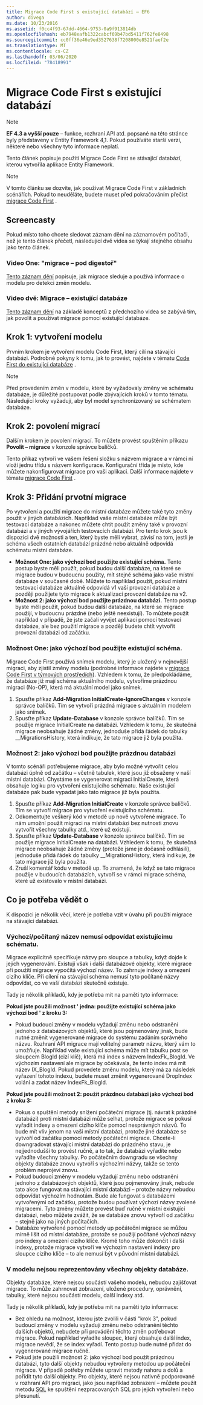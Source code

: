 ```yaml
---
title: Migrace Code First s existující databází – EF6
author: divega
ms.date: 10/23/2016
ms.assetid: f0cc4f93-67dd-4664-9753-0a9f913814db
ms.openlocfilehash: eb7948eafb1322cabcf69b47bd5411f762fe8498
ms.sourcegitcommit: cc0ff36e46e9ed3527638f7208000e8521faef2e
ms.translationtype: MT
ms.contentlocale: cs-CZ
ms.lasthandoff: 03/06/2020
ms.locfileid: "78418991"
---
```

# <a name="code-first-migrations-with-an-existing-database"></a>Migrace Code First s existující databází
> [!NOTE]
> **EF 4.3 a vyšší pouze** – funkce, rozhraní API atd. popsané na této stránce byly představeny v Entity Framework 4,1. Pokud používáte starší verzi, některé nebo všechny tyto informace neplatí.

Tento článek popisuje použití Migrace Code First se stávající databází, kterou vytvořila aplikace Entity Framework.

> [!NOTE]
> V tomto článku se dozvíte, jak používat Migrace Code First v základních scénářích. Pokud to neuděláte, budete muset před pokračováním přečíst [migrace Code First](~/ef6/modeling/code-first/migrations/index.md) .

## <a name="screencasts"></a>Screencasty

Pokud místo toho chcete sledovat záznam dění na záznamovém počítači, než je tento článek přečetl, následující dvě videa se týkají stejného obsahu jako tento článek.

### <a name="video-one-migrations---under-the-hood"></a>Video One: "migrace – pod digestoř"

[Tento záznam dění](https://channel9.msdn.com/blogs/ef/migrations-under-the-hood) popisuje, jak migrace sleduje a používá informace o modelu pro detekci změn modelu.

### <a name="video-two-migrations---existing-databases"></a>Video dvě: Migrace – existující databáze

[Tento záznam dění](https://channel9.msdn.com/blogs/ef/migrations-existing-databases) na základě konceptů z předchozího videa se zabývá tím, jak povolit a používat migrace pomocí existující databáze.

## <a name="step-1-create-a-model"></a>Krok 1: vytvoření modelu

Prvním krokem je vytvoření modelu Code First, který cílí na stávající databázi. Podrobné pokyny k tomu, jak to provést, najdete v tématu [Code First do existující databáze](~/ef6/modeling/code-first/workflows/existing-database.md) .

>[!NOTE]
> Před provedením změn v modelu, které by vyžadovaly změny ve schématu databáze, je důležité postupovat podle zbývajících kroků v tomto tématu. Následující kroky vyžadují, aby byl model synchronizovaný se schématem databáze.

## <a name="step-2-enable-migrations"></a>Krok 2: povolení migrací

Dalším krokem je povolení migrací. To můžete provést spuštěním příkazu **Povolit – migrace** v konzole správce balíčků.

Tento příkaz vytvoří ve vašem řešení složku s názvem migrace a v rámci ní vloží jednu třídu s názvem konfigurace. Konfigurační třída je místo, kde můžete nakonfigurovat migrace pro vaši aplikaci. Další informace najdete v tématu [migrace Code First](~/ef6/modeling/code-first/migrations/index.md) .

## <a name="step-3-add-an-initial-migration"></a>Krok 3: Přidání prvotní migrace

Po vytvoření a použití migrace do místní databáze můžete také tyto změny použít v jiných databázích. Například vaše místní databáze může být testovací databáze a nakonec můžete chtít použít změny také v provozní databázi a v jiných vývojářích testovacích databází. Pro tento krok jsou k dispozici dvě možnosti a ten, který byste měli vybrat, závisí na tom, jestli je schéma všech ostatních databází prázdné nebo aktuálně odpovídá schématu místní databáze.

-   **Možnost One: jako výchozí bod použijte existující schéma.** Tento postup byste měli použít, pokud budou další databáze, na které se migrace budou v budoucnu použity, mít stejné schéma jako vaše místní databáze v současné době. Můžete to například použít, pokud místní testovací databáze aktuálně odpovídá v1 vaší provozní databáze a později použijete tyto migrace k aktualizaci provozní databáze na v2.
-   **Možnost 2: jako výchozí bod použijte prázdnou databázi.** Tento postup byste měli použít, pokud budou další databáze, na které se migrace použijí, v budoucnu prázdné (nebo ještě neexistují). To můžete použít například v případě, že jste začali vyvíjet aplikaci pomocí testovací databáze, ale bez použití migrace a později budete chtít vytvořit provozní databázi od začátku.

### <a name="option-one-use-existing-schema-as-a-starting-point"></a>Možnost One: jako výchozí bod použijte existující schéma.

Migrace Code First používá snímek modelu, který je uložený v nejnovější migraci, aby zjistil změny modelu (podrobné informace najdete v [migrace Code First v týmových prostředích](~/ef6/modeling/code-first/migrations/teams.md)). Vzhledem k tomu, že předpokládáme, že databáze již mají schéma aktuálního modelu, vytvoříme prázdnou migraci (No-OP), která má aktuální model jako snímek.

1.  Spusťte příkaz **Add-Migration InitialCreate-IgnoreChanges** v konzole správce balíčků. Tím se vytvoří prázdná migrace s aktuálním modelem jako snímek.
2.  Spusťte příkaz **Update-Database** v konzole správce balíčků. Tím se použije migrace InitialCreate na databázi. Vzhledem k tomu, že skutečná migrace neobsahuje žádné změny, jednoduše přidá řádek do tabulky \_\_MigrationsHistory, která indikuje, že tato migrace již byla použita.

### <a name="option-two-use-empty-database-as-a-starting-point"></a>Možnost 2: jako výchozí bod použijte prázdnou databázi

V tomto scénáři potřebujeme migrace, aby bylo možné vytvořit celou databázi úplně od začátku – včetně tabulek, které jsou již obsaženy v naší místní databázi. Chystáme se vygenerovat migraci InitialCreate, která obsahuje logiku pro vytvoření existujícího schématu. Naše existující databáze pak bude vypadat jako tato migrace již byla použita.

1.  Spusťte příkaz **Add-Migration InitialCreate** v konzole správce balíčků. Tím se vytvoří migrace pro vytvoření existujícího schématu.
2.  Odkomentujte veškerý kód v metodě up nově vytvořené migrace. To nám umožní použít migraci na místní databázi bez nutnosti znovu vytvořit všechny tabulky atd., které už existují.
3.  Spusťte příkaz **Update-Database** v konzole správce balíčků. Tím se použije migrace InitialCreate na databázi. Vzhledem k tomu, že skutečná migrace neobsahuje žádné změny (protože jsme je dočasně odhlásili), jednoduše přidá řádek do tabulky \_\_MigrationsHistory, která indikuje, že tato migrace již byla použita.
4.  Zruší komentář kódu v metodě up. To znamená, že když se tato migrace použije v budoucích databázích, vytvoří se v rámci migrace schéma, které už existovalo v místní databázi.

## <a name="things-to-be-aware-of"></a>Co je potřeba vědět o

K dispozici je několik věcí, které je potřeba vzít v úvahu při použití migrace na stávající databázi.

### <a name="defaultcalculated-names-may-not-match-existing-schema"></a>Výchozí/počítaný název nemusí odpovídat existujícímu schématu.

Migrace explicitně specifikuje názvy pro sloupce a tabulky, když dojde k jejich vygenerování. Existují však i další databázové objekty, které migrace při použití migrace vypočítá výchozí název. To zahrnuje indexy a omezení cizího klíče. Při cílení na stávající schéma nemusí tyto počítané názvy odpovídat, co ve vaší databázi skutečně existuje.

Tady je několik příkladů, kdy je potřeba mít na paměti tyto informace:

**Pokud jste použili možnost ' jedna: použijte existující schéma jako výchozí bod ' z kroku 3:**

-   Pokud budoucí změny v modelu vyžadují změnu nebo odstranění jednoho z databázových objektů, které jsou pojmenovány jinak, bude nutné změnit vygenerované migrace do systému zadáním správného názvu. Rozhraní API migrace mají volitelný parametr názvu, který vám to umožňuje.
    Například vaše existující schéma může mít tabulku post se sloupcem BlogId (cizí klíč), která má index s názvem IndexFk\_BlogId. Ve výchozím nastavení ale migrace by očekávala, že tento index má mít název IX\_BlogId. Pokud provedete změnu modelu, který má za následek vyřazení tohoto indexu, budete muset změnit vygenerované DropIndex volání a zadat název IndexFk\_BlogId.

**Pokud jste použili možnost 2: použít prázdnou databázi jako výchozí bod z kroku 3:**

-   Pokus o spuštění metody snížení počáteční migrace (tj. návrat k prázdné databázi) proti místní databázi může selhat, protože migrace se pokusí vyřadit indexy a omezení cizího klíče pomocí nesprávných názvů. To bude mít vliv jenom na vaši místní databázi, protože jiné databáze se vytvoří od začátku pomocí metody počáteční migrace.
    Chcete-li downgradovat stávající místní databázi do prázdného stavu, je nejjednodušší to provést ručně, a to tak, že databázi vyřadíte nebo vyřadíte všechny tabulky. Po počátečním downgradu se všechny objekty databáze znovu vytvoří s výchozími názvy, takže se tento problém neprojeví znovu.
-   Pokud budoucí změny v modelu vyžadují změnu nebo odstranění jednoho z databázových objektů, které jsou pojmenovány jinak, nebude tato akce fungovat na stávající místní databázi – protože názvy nebudou odpovídat výchozím hodnotám. Bude ale fungovat s databázemi vytvořenými od začátku, protože budou používat výchozí názvy zvolené migracemi.
    Tyto změny můžete provést buď ručně v místní existující databázi, nebo můžete zvážit, že se databáze znovu vytvoří od začátku – stejně jako na jiných počítačích.
-   Databáze vytvořené pomocí metody up počáteční migrace se můžou mírně lišit od místní databáze, protože se použijí počítané výchozí názvy pro indexy a omezení cizího klíče. Kromě toho může dokončit i další indexy, protože migrace vytvoří ve výchozím nastavení indexy pro sloupce cizího klíče – to ale nemusí být v původní místní databázi.

### <a name="not-all-database-objects-are-represented-in-the-model"></a>V modelu nejsou reprezentovány všechny objekty databáze.

Objekty databáze, které nejsou součástí vašeho modelu, nebudou zajišťovat migrace. To může zahrnovat zobrazení, uložené procedury, oprávnění, tabulky, které nejsou součástí modelu, další indexy atd.

Tady je několik příkladů, kdy je potřeba mít na paměti tyto informace:

-   Bez ohledu na možnost, kterou jste zvolili v části "krok 3", pokud budoucí změny v modelu vyžadují změnu nebo odstranění těchto dalších objektů, nebudete při provádění těchto změn potřebovat migrace. Pokud například vyřadíte sloupec, který obsahuje další index, migrace nevědí, že se index vyřadí. Tento postup bude nutné přidat do vygenerované migrace ručně.
-   Pokud jste použili možnost 2: jako výchozí bod použít prázdnou databázi, tyto další objekty nebudou vytvořeny metodou up počáteční migrace.
    V případě potřeby můžete upravit metody nahoru a dolů a pořídit tyto další objekty. Pro objekty, které nejsou nativně podporované v rozhraní API pro migraci, jako jsou například zobrazení – můžete použít metodu [SQL](https://msdn.microsoft.com/library/system.data.entity.migrations.dbmigration.sql.aspx) ke spuštění nezpracovaných SQL pro jejich vytvoření nebo přesunutí.
